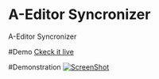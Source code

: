 # A-Editor Syncronizer
A-Editor Syncronizer

#Demo
[Ckeck it live](http://code.inf.poa.ifrs.edu.br:8080/A-EditorSync/)


#Demonstration
[![ScreenShot](https://github.com/rodrigoprestesmachado/a-editorSync/blob/master/WebContent/img/demo/example1.jpg)](https://vimeo.com/140615850)
